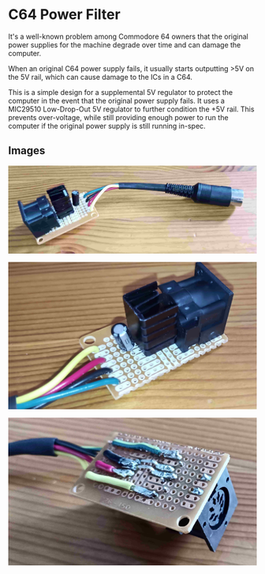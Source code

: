 # C64 Power Filter

It's a well-known problem among Commodore 64 owners that the original power supplies for the machine degrade over time and can damage the computer.

When an original C64 power supply fails, it usually starts outputting >5V on the 5V rail, which can cause damage to the ICs in a C64.

This is a simple design for a supplemental 5V regulator to protect the computer in the event that the original power supply fails.
It uses a MIC29510 Low-Drop-Out 5V regulator to further condition the +5V rail.
This prevents over-voltage, while still providing enough power to run the computer if the original power supply is still running in-spec.

## Images

![The adapter](img/filter.jpg)

![Board top side](img/top.jpg)

![Board bottom side](img/bottom.jpg)
